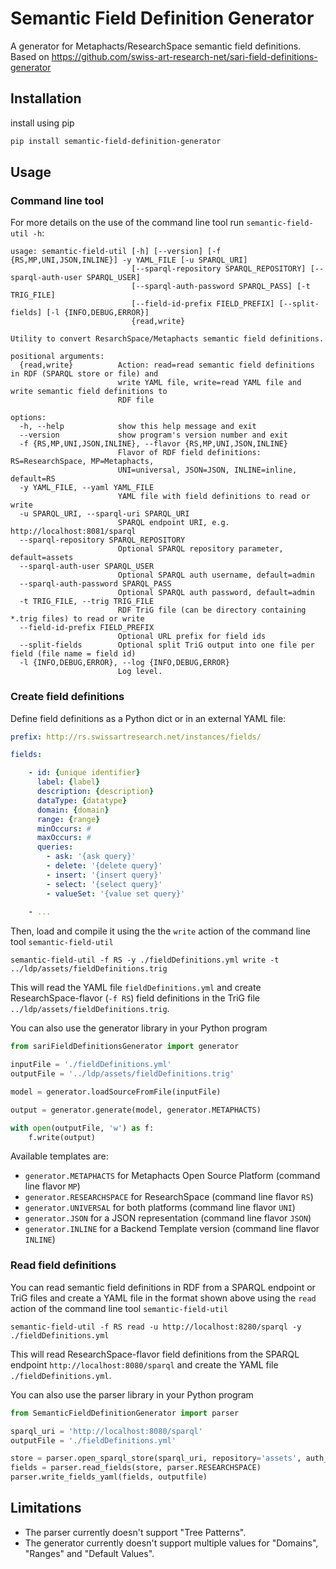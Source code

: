 # Semantic Field Definition Generator

A generator for Metaphacts/ResearchSpace semantic field definitions. Based on https://github.com/swiss-art-research-net/sari-field-definitions-generator

## Installation

install using pip

```sh
pip install semantic-field-definition-generator
```

## Usage

### Command line tool

For more details on the use of the command line tool run `semantic-field-util -h`:

```
usage: semantic-field-util [-h] [--version] [-f {RS,MP,UNI,JSON,INLINE}] -y YAML_FILE [-u SPARQL_URI]
                           [--sparql-repository SPARQL_REPOSITORY] [--sparql-auth-user SPARQL_USER]
                           [--sparql-auth-password SPARQL_PASS] [-t TRIG_FILE]
                           [--field-id-prefix FIELD_PREFIX] [--split-fields] [-l {INFO,DEBUG,ERROR}]
                           {read,write}

Utility to convert ResarchSpace/Metaphacts semantic field definitions.

positional arguments:
  {read,write}          Action: read=read semantic field definitions in RDF (SPARQL store or file) and
                        write YAML file, write=read YAML file and write semantic field definitions to
                        RDF file

options:
  -h, --help            show this help message and exit
  --version             show program's version number and exit
  -f {RS,MP,UNI,JSON,INLINE}, --flavor {RS,MP,UNI,JSON,INLINE}
                        Flavor of RDF field definitions: RS=ResearchSpace, MP=Metaphacts,
                        UNI=universal, JSON=JSON, INLINE=inline, default=RS
  -y YAML_FILE, --yaml YAML_FILE
                        YAML file with field definitions to read or write
  -u SPARQL_URI, --sparql-uri SPARQL_URI
                        SPARQL endpoint URI, e.g. http://localhost:8081/sparql
  --sparql-repository SPARQL_REPOSITORY
                        Optional SPARQL repository parameter, default=assets
  --sparql-auth-user SPARQL_USER
                        Optional SPARQL auth username, default=admin
  --sparql-auth-password SPARQL_PASS
                        Optional SPARQL auth password, default=admin
  -t TRIG_FILE, --trig TRIG_FILE
                        RDF TriG file (can be directory containing *.trig files) to read or write
  --field-id-prefix FIELD_PREFIX
                        Optional URL prefix for field ids
  --split-fields        Optional split TriG output into one file per field (file name = field id)
  -l {INFO,DEBUG,ERROR}, --log {INFO,DEBUG,ERROR}
                        Log level.
```

### Create field definitions

Define field definitions as a Python dict or in an external YAML file:

```yaml
prefix: http://rs.swissartresearch.net/instances/fields/

fields:

    - id: {unique identifier}
      label: {label}
      description: {description}
      dataType: {datatype}
      domain: {domain}
      range: {range}
      minOccurs: #
      maxOccurs: #
      queries:
        - ask: '{ask query}'
        - delete: '{delete query}'
        - insert: '{insert query}'
        - select: '{select query}'
        - valueSet: '{value set query}'
          
    - ...
```

Then, load and compile it using the the `write` action of the command line tool `semantic-field-util`

```
semantic-field-util -f RS -y ./fieldDefinitions.yml write -t ../ldp/assets/fieldDefinitions.trig
```

This will read the YAML file `fieldDefinitions.yml` and create ResearchSpace-flavor (`-f RS`) field definitions in the TriG file `../ldp/assets/fieldDefinitions.trig`.

You can also use the generator library in your Python program

```python
from sariFieldDefinitionsGenerator import generator

inputFile = './fieldDefinitions.yml'
outputFile = '../ldp/assets/fieldDefinitions.trig'

model = generator.loadSourceFromFile(inputFile)

output = generator.generate(model, generator.METAPHACTS)

with open(outputFile, 'w') as f:
    f.write(output)
```

Available templates are:
- `generator.METAPHACTS` for Metaphacts Open Source Platform (command line flavor `MP`)
- `generator.RESEARCHSPACE` for ResearchSpace (command line flavor `RS`)
- `generator.UNIVERSAL` for both platforms (command line flavor `UNI`)
- `generator.JSON` for a JSON representation (command line flavor `JSON`)
- `generator.INLINE` for a Backend Template version (command line flavor `INLINE`)

### Read field definitions

You can read semantic field definitions in RDF from a SPARQL endpoint or TriG files and create a YAML file in the format shown above using the `read` action of the command line tool `semantic-field-util`

```
semantic-field-util -f RS read -u http://localhost:8280/sparql -y ./fieldDefinitions.yml
```

This will read ResearchSpace-flavor field definitions from the SPARQL endpoint `http://localhost:8080/sparql` and create the YAML file `./fieldDefinitions.yml`.

You can also use the parser library in your Python program

```python
from SemanticFieldDefinitionGenerator import parser

sparql_uri = 'http://localhost:8080/sparql'
outputFile = './fieldDefinitions.yml'

store = parser.open_sparql_store(sparql_uri, repository='assets', auth_user='admin', auth_pass='admin')
fields = parser.read_fields(store, parser.RESEARCHSPACE)
parser.write_fields_yaml(fields, outputfile)
```

## Limitations

- The parser currently doesn't support "Tree Patterns".
- The generator currently doesn't support multiple values for "Domains", "Ranges" and "Default Values".
